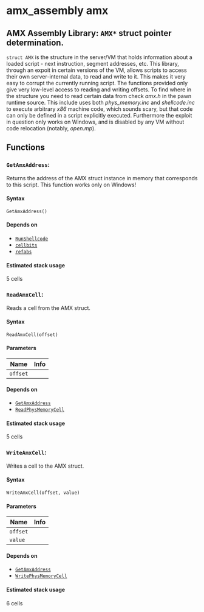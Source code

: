 amx_assembly amx
==========================================
AMX Assembly Library: `AMX*` struct pointer determination.
------------------------------------------

`struct AMX` is the structure in the server/VM that holds information about a loaded script - next instruction, segment addresses, etc.  This library, through an expoit in certain versions of the VM, allows scripts to access their own server-internal data, to read and write to it.  This makes it very easy to corrupt the currently running script.  The functions provided only give very low-level access to reading and writing offsets.  To find where in the structure you need to read certain data from check *amx.h* in the pawn runtime source.  This include uses both *phys_memory.inc* and *shellcode.inc* to execute arbitrary *x86* machine code, which sounds scary, but that code can only be defined in a script explicitly executed.  Furthermore the exploit in question only works on Windows, and is disabled by any VM without code relocation (notably, *open.mp*).

## Functions


### `GetAmxAddress`:

Returns the address of the AMX struct instance in memory that corresponds to this script. This function works only on Windows!



#### Syntax


```pawn
GetAmxAddress()
```

#### Depends on
* [`RunShellcode`](#RunShellcode)
* [`cellbits`](#cellbits)
* [`refabs`](#refabs)
#### Estimated stack usage
5 cells



### `ReadAmxCell`:

Reads a cell from the AMX struct.



#### Syntax


```pawn
ReadAmxCell(offset)
```


#### Parameters


| 	**Name**	 | 	**Info**	 |
|	---	|	---	|
| 	`offset`	 | 		 |

#### Depends on
* [`GetAmxAddress`](#GetAmxAddress)
* [`ReadPhysMemoryCell`](#ReadPhysMemoryCell)
#### Estimated stack usage
5 cells



### `WriteAmxCell`:

Writes a cell to the AMX struct.



#### Syntax


```pawn
WriteAmxCell(offset, value)
```


#### Parameters


| 	**Name**	 | 	**Info**	 |
|	---	|	---	|
| 	`offset`	 | 		 |
| 	`value`	 | 		 |

#### Depends on
* [`GetAmxAddress`](#GetAmxAddress)
* [`WritePhysMemoryCell`](#WritePhysMemoryCell)
#### Estimated stack usage
6 cells

